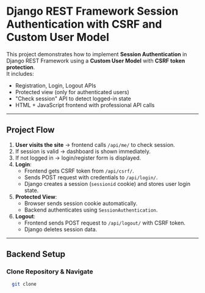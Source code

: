 # Django REST Framework Session Authentication with CSRF and Custom User Model

This project demonstrates how to implement **Session Authentication** in Django REST Framework using a **Custom User Model** with **CSRF token protection**.  
It includes:
- Registration, Login, Logout APIs
- Protected view (only for authenticated users)
- "Check session" API to detect logged-in state
- HTML + JavaScript frontend with professional API calls

---

## **Project Flow**
1. **User visits the site** → frontend calls `/api/me/` to check session.
2. If session is valid → dashboard is shown immediately.
3. If not logged in → login/register form is displayed.
4. **Login**:  
   - Frontend gets CSRF token from `/api/csrf/`.
   - Sends POST request with credentials to `/api/login/`.
   - Django creates a session (`sessionid` cookie) and stores user login state.
5. **Protected View**:
   - Browser sends session cookie automatically.
   - Backend authenticates using `SessionAuthentication`.
6. **Logout**:
   - Frontend sends POST request to `/api/logout/` with CSRF token.
   - Django deletes session data.

---

## **Backend Setup**

### **Clone Repository & Navigate**
``` bash
  git clone 
```

